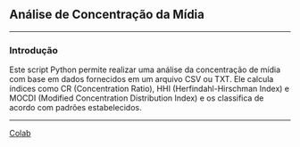 ## Análise de Concentração da Mídia

---

### Introdução

Este script Python permite realizar uma análise da concentração de mídia com base em dados fornecidos em um arquivo CSV ou TXT. Ele calcula índices como CR (Concentration Ratio), HHI (Herfindahl-Hirschman Index) e MOCDI (Modified Concentration Distribution Index) e os classifica de acordo com padrões estabelecidos.

---

[Colab](https://colab.research.google.com/drive/12Cb5xQnqGUqLKU4BThcQ_uiyQ7Gq0AJm?usp=sharing)
